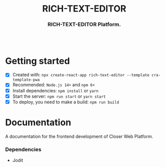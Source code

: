 <h1 align='center'>RICH-TEXT-EDITOR</h1>
<h3 align='center'>RICH-TEXT-EDITOR Platform.</h3>
<br/>
<br/>
<h1>Getting started</h1>

- [x] Created with: `npx create-react-app rich-text-editor --template cra-template-pwa`
- [x] Recommended: `Node.js 14+` and `npm 6+`
- [x] Install dependencies: `npm install` or `yarn`
- [x] Start the server: `npm run start` or `yarn start`
- [x] To deploy, you need to make a build: `npm run build`

<h1>Documentation</h1>

A documentation for the frontend development of Closer Web Platform.

<h3>Dependencies</h3>

<ul>
  <li>Jodit</li>
</ul>

